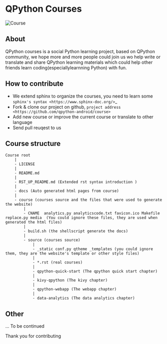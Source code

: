 QPython Courses
======================

![Course](http://dl.qpy.io/assets/banners/activity-qpython-edu.png "QPython EDU")


About
-------
QPython courses is a social Python learning project, based on QPython community, we hope more and more people could join us wo help write or translate and share QPython learning materials which could help other friends learn coding(especiallylearnning Python) with fun.

How to contribute
------------------
* We extend sphinx to organize the courses,  you need to learn some `sphinx's syntax <https://www.sphinx-doc.org/>`_
* Fork & clone our project on github, `project address <https://github.com/qpython-android/course>`
* Add new course or improve the current course or translate to other language
* Send pull reuqest to us


Course structure
-----------------

    Course root
        |
        - LICENSE
        |
        - README.md
        |
        - RST_UP_README.md (Extended rst syntax introduction )
        |
        - docs (Auto generated html pages from course)
        |
        - course (courses source and the files that were used to generate the website)
            |
            - CNAME  analytics.py analyticscode.txt favicon.ico Makefile  replace.py media  (You could ignore these files, they are used when generated the html files)
            |
            - build.sh (the shellscript generate the docs)
            |
            - source (courses source)
                |
                - _static conf.py qtheme _templates (you could ignore them, they are the website's template or other style files)
                |
                - *.rst (real courses)
                |
                - qpython-quick-start (The qpython quick start chapter)
                |
                - kivy-qpython (The kivy chapter)
                |
                - qpython-webapp (The webapp chapter)
                |
                - data-analytics (The data analytics chapter)


Other
---------------------
... To be continued



Thank you for contributing



